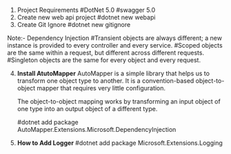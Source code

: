 1. Project Requirements
    #DotNet 5.0
    #swagger 5.0
2. Create new web api project 
    #dotnet new webapi
3. Create Git Ignore
    #dotnet new gitignore

Note:- Dependency Injection 
    #Transient objects are always different; a new instance is provided to every controller and every service.
    #Scoped objects are the same within a request, but different across different requests.
    #Singleton objects are the same for every object and every request.

4. <b>Install AtutoMapper</b>
    AutoMapper is a simple library that helps us to transform one object type to another. It is a convention-based object-to-object mapper that requires very little configuration. 

    The object-to-object mapping works by transforming an input object of one type into an output object of a different type.

    #dotnet add package AutoMapper.Extensions.Microsoft.DependencyInjection

5. <b>How to Add Logger</b>
    #dotnet add package Microsoft.Extensions.Logging